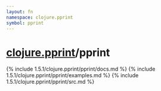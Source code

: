 ```yaml
---
layout: fn
namespace: clojure.pprint
symbol: pprint
---
```


# [clojure.pprint](../)/pprint

{% include 1.5.1/clojure.pprint/pprint/docs.md %}
{% include 1.5.1/clojure.pprint/pprint/examples.md %}
{% include 1.5.1/clojure.pprint/pprint/src.md %}

